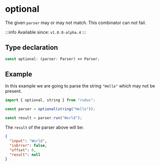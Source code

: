# optional

The given `parser` may or may not match. This combinator can not fail.

:::info
Available since: `v1.0.0-alpha.4`
:::

## Type declaration

```ts
const optional: (parser: Parser) => Parser;
```

## Example

In this example we are going to parse the string `"Hello"` which may not be present.

```ts
import { optional, string } from "rudus";

const parser = optional(string("Hello"));

const result = parser.run("World");
```

The `result` of the parser above will be:

```json
{
  "input": "World",
  "isError": false,
  "offset": 0,
  "result": null
}
```
